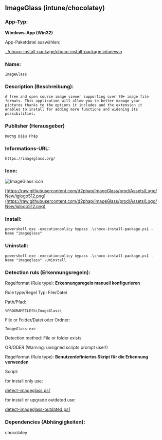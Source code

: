 ## ImageGlass (intune/chocolatey)

### App-Typ:

__Windows-App (Win32)__

App-Paketdatei auswählen:

[../choco-install-package/choco-install-package.intunewin](../choco-install-package/choco-install-package.intunewin)


### Name:

```
ImageGlass
```

### Description (Beschreibung):

```
A free and open source image viewer supporting over 70+ image file formats. This application will allow you to better manage your pictures thanks to the options it includes and the extension it enables to install for adding more functions and widening its possibilities.
```

### Publisher (Herausgeber)

```
Dương Diệu Pháp
```


### Informations-URL:

```
https://imageglass.org/
```

### Icon:

![ImageGlass icon](https://raw.githubusercontent.com/d2phap/ImageGlass/prod/Assets/Logo/New/iglogo_128.png)

[https://raw.githubusercontent.com/d2phap/ImageGlass/prod/Assets/Logo/New/iglogo512.png](https://raw.githubusercontent.com/d2phap/ImageGlass/prod/Assets/Logo/New/iglogo512.png)


### Install:
```
powershell.exe -executionpolicy bypass .\choco-install-package.ps1 -Name "imageglass"
```


### Uninstall:
```
powershell.exe -executionpolicy bypass .\choco-install-package.ps1 -Name "imageglass" -Uninstall
```


### Detection ruls (Erkennungsregeln):

Regelformat (Rule type): __Erkennungsregeln manuell konfigurieren__

Rule type/Regel Typ: File/Datei

Path/Pfad:

```
%PROGRAMFILES%\ImageGlass\
```


File or Folder/Datei oder Ordner:

```
ImageGlass.exe
```

Detection method: File or folder exists


OR/ODER (Warning: unsigned scripts prompt user!)

Regelformat (Rule type): __Benutzerdefiniertes Skript für die Erkennung verwenden__

Script:

for install only use:

[detect-imageglass.ps1](./detect-imageglass.ps1)

for install or upgrade outdated use:

[detect-imageglass-outdated.ps1](./detect-imageglass-outdated.ps1)

### Dependencies (Abhängigkeiten):

chocolatey
